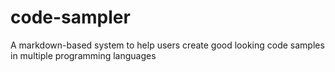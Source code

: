 # code-sampler
A markdown-based system to help users create good looking code samples in multiple programming languages
